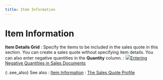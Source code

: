 ```yaml
---
title: Item Information
---
```


# Item Information


**Item Details Grid**
: Specify the items to be included in the sales quote in this section. You can create a sales quote without specifying item details. You can also enter negative quantities in the **Quantity** column.
: ![]({{site.sp_baseurl}}/img/lens.gif)[Entering Negative Quantities in Sales Documents]({{site.sp_baseurl}}/sales-docs/docs-profile/contents/item-info/details/add-kits/entering_negative_quantities_in_sales_documents.html)


{:.see_also}
See also
: [Item Information]({{site.sp_baseurl}}/sales-docs/docs-profile/contents/item-info/item_information_item_details_grid_sales_content.html)
: [The Sales Quote Profile]({{site.sp_baseurl}}/sales-docs/sqs/create-sq/create-a-new-sales-quote/the_sales_quote_profile.html)
